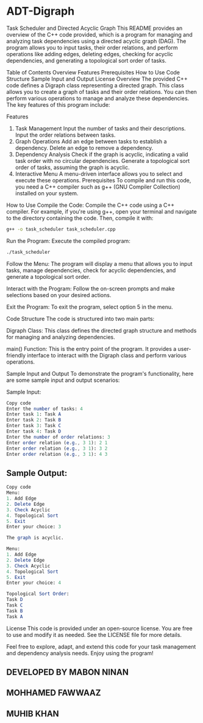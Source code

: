 # ADT-Digraph

 Task Scheduler and Directed Acyclic Graph
This README provides an overview of the C++ code provided, which is a program for managing and analyzing task dependencies using a directed acyclic graph (DAG). The program allows you to input tasks, their order relations, and perform operations like adding edges, deleting edges, checking for acyclic dependencies, and generating a topological sort order of tasks.

Table of Contents
Overview
Features
Prerequisites
How to Use
Code Structure
Sample Input and Output
License
Overview
The provided C++ code defines a Digraph class representing a directed graph. This class allows you to create a graph of tasks and their order relations. You can then perform various operations to manage and analyze these dependencies. The key features of this program include:

Features
1. Task Management
Input the number of tasks and their descriptions.
Input the order relations between tasks.
2. Graph Operations
Add an edge between tasks to establish a dependency.
Delete an edge to remove a dependency.
3. Dependency Analysis
Check if the graph is acyclic, indicating a valid task order with no circular dependencies.
Generate a topological sort order of tasks, assuming the graph is acyclic.
4. Interactive Menu
A menu-driven interface allows you to select and execute these operations.
Prerequisites
To compile and run this code, you need a C++ compiler such as g++ (GNU Compiler Collection) installed on your system.

How to Use
Compile the Code: Compile the C++ code using a C++ compiler. For example, if you're using g++, open your terminal and navigate to the directory containing the code. Then, compile it with:

```bash
g++ -o task_scheduler task_scheduler.cpp
```
Run the Program: Execute the compiled program:

```bash
./task_scheduler
```
Follow the Menu: The program will display a menu that allows you to input tasks, manage dependencies, check for acyclic dependencies, and generate a topological sort order.

Interact with the Program: Follow the on-screen prompts and make selections based on your desired actions.

Exit the Program: To exit the program, select option 5 in the menu.

Code Structure
The code is structured into two main parts:

Digraph Class: This class defines the directed graph structure and methods for managing and analyzing dependencies.

main() Function: This is the entry point of the program. It provides a user-friendly interface to interact with the Digraph class and perform various operations.

Sample Input and Output
To demonstrate the program's functionality, here are some sample input and output scenarios:

Sample Input:

```mathematica
Copy code
Enter the number of tasks: 4
Enter task 1: Task A
Enter task 2: Task B
Enter task 3: Task C
Enter task 4: Task D
Enter the number of order relations: 3
Enter order relation (e.g., 3 1): 2 1
Enter order relation (e.g., 3 1): 3 2
Enter order relation (e.g., 3 1): 4 3
```
## Sample Output:

```mathematica
Copy code
Menu:
1. Add Edge
2. Delete Edge
3. Check Acyclic
4. Topological Sort
5. Exit
Enter your choice: 3

The graph is acyclic.

Menu:
1. Add Edge
2. Delete Edge
3. Check Acyclic
4. Topological Sort
5. Exit
Enter your choice: 4

Topological Sort Order:
Task D
Task C
Task B
Task A
```
License
This code is provided under an open-source license. You are free to use and modify it as needed. See the LICENSE file for more details.

Feel free to explore, adapt, and extend this code for your task management and dependency analysis needs. Enjoy using the program!
## DEVELOPED BY MABON NINAN
## MOHHAMED FAWWAAZ
## MUHIB KHAN

